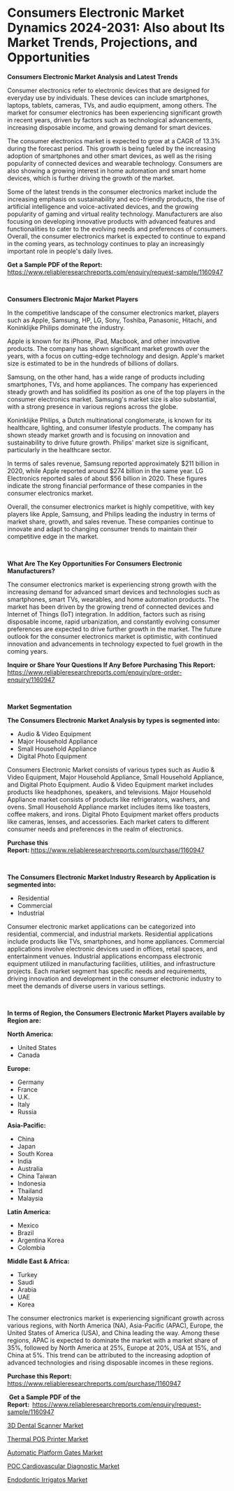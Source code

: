 <p><h1>Consumers Electronic Market Dynamics 2024-2031: Also about Its Market Trends, Projections, and Opportunities</h1></p><p><strong>Consumers Electronic Market Analysis and Latest Trends</strong></p>
<p><p>Consumer electronics refer to electronic devices that are designed for everyday use by individuals. These devices can include smartphones, laptops, tablets, cameras, TVs, and audio equipment, among others. The market for consumer electronics has been experiencing significant growth in recent years, driven by factors such as technological advancements, increasing disposable income, and growing demand for smart devices.</p><p>The consumer electronics market is expected to grow at a CAGR of 13.3% during the forecast period. This growth is being fueled by the increasing adoption of smartphones and other smart devices, as well as the rising popularity of connected devices and wearable technology. Consumers are also showing a growing interest in home automation and smart home devices, which is further driving the growth of the market.</p><p>Some of the latest trends in the consumer electronics market include the increasing emphasis on sustainability and eco-friendly products, the rise of artificial intelligence and voice-activated devices, and the growing popularity of gaming and virtual reality technology. Manufacturers are also focusing on developing innovative products with advanced features and functionalities to cater to the evolving needs and preferences of consumers. Overall, the consumer electronics market is expected to continue to expand in the coming years, as technology continues to play an increasingly important role in people's daily lives.</p></p>
<p><strong>Get a Sample PDF of the Report:&nbsp;</strong> <a href="https://www.reliableresearchreports.com/enquiry/request-sample/1160947">https://www.reliableresearchreports.com/enquiry/request-sample/1160947</a></p>
<p>&nbsp;</p>
<p><strong>Consumers Electronic Major Market Players</strong></p>
<p><p>In the competitive landscape of the consumer electronics market, players such as Apple, Samsung, HP, LG, Sony, Toshiba, Panasonic, Hitachi, and Koninklijke Philips dominate the industry. </p><p>Apple is known for its iPhone, iPad, Macbook, and other innovative products. The company has shown significant market growth over the years, with a focus on cutting-edge technology and design. Apple's market size is estimated to be in the hundreds of billions of dollars.</p><p>Samsung, on the other hand, has a wide range of products including smartphones, TVs, and home appliances. The company has experienced steady growth and has solidified its position as one of the top players in the consumer electronics market. Samsung's market size is also substantial, with a strong presence in various regions across the globe.</p><p>Koninklijke Philips, a Dutch multinational conglomerate, is known for its healthcare, lighting, and consumer lifestyle products. The company has shown steady market growth and is focusing on innovation and sustainability to drive future growth. Philips' market size is significant, particularly in the healthcare sector.</p><p>In terms of sales revenue, Samsung reported approximately $211 billion in 2020, while Apple reported around $274 billion in the same year. LG Electronics reported sales of about $56 billion in 2020. These figures indicate the strong financial performance of these companies in the consumer electronics market.</p><p>Overall, the consumer electronics market is highly competitive, with key players like Apple, Samsung, and Philips leading the industry in terms of market share, growth, and sales revenue. These companies continue to innovate and adapt to changing consumer trends to maintain their competitive edge in the market.</p></p>
<p>&nbsp;</p>
<p><strong>What Are The Key Opportunities For Consumers Electronic Manufacturers?</strong></p>
<p><p>The consumer electronics market is experiencing strong growth with the increasing demand for advanced smart devices and technologies such as smartphones, smart TVs, wearables, and home automation products. The market has been driven by the growing trend of connected devices and Internet of Things (IoT) integration. In addition, factors such as rising disposable income, rapid urbanization, and constantly evolving consumer preferences are expected to drive further growth in the market. The future outlook for the consumer electronics market is optimistic, with continued innovation and advancements in technology expected to fuel growth in the coming years.</p></p>
<p><strong>Inquire or Share Your Questions If Any Before Purchasing This Report:</strong> <a href="https://www.reliableresearchreports.com/enquiry/pre-order-enquiry/1160947">https://www.reliableresearchreports.com/enquiry/pre-order-enquiry/1160947</a></p>
<p>&nbsp;</p>
<p><strong>Market Segmentation</strong></p>
<p><strong>The Consumers Electronic Market Analysis by types is segmented into:</strong></p>
<p><ul><li>Audio & Video Equipment</li><li>Major Household Appliance</li><li>Small Household Appliance</li><li>Digital Photo Equipment</li></ul></p>
<p><p>Consumers Electronic Market consists of various types such as Audio & Video Equipment, Major Household Appliance, Small Household Appliance, and Digital Photo Equipment. Audio & Video Equipment market includes products like headphones, speakers, and televisions. Major Household Appliance market consists of products like refrigerators, washers, and ovens. Small Household Appliance market includes items like toasters, coffee makers, and irons. Digital Photo Equipment market offers products like cameras, lenses, and accessories. Each market caters to different consumer needs and preferences in the realm of electronics.</p></p>
<p><strong>Purchase this Report:&nbsp;</strong><a href="https://www.reliableresearchreports.com/purchase/1160947">https://www.reliableresearchreports.com/purchase/1160947</a></p>
<p>&nbsp;</p>
<p><strong>The Consumers Electronic Market Industry Research by Application is segmented into:</strong></p>
<p><ul><li>Residential</li><li>Commercial</li><li>Industrial</li></ul></p>
<p><p>Consumer electronic market applications can be categorized into residential, commercial, and industrial markets. Residential applications include products like TVs, smartphones, and home appliances. Commercial applications involve electronic devices used in offices, retail spaces, and entertainment venues. Industrial applications encompass electronic equipment utilized in manufacturing facilities, utilities, and infrastructure projects. Each market segment has specific needs and requirements, driving innovation and development in the consumer electronic industry to meet the demands of diverse users in various settings.</p></p>
<p>&nbsp;</p>
<p><strong>In terms of Region, the Consumers Electronic Market Players available by Region are:</strong></p>
<p>
    <p> <strong> North America: </strong>
        <ul>
            <li>United States</li>
            <li>Canada</li>
        </ul>
        </p> 
    <p> <strong> Europe: </strong>
        <ul>
            <li>Germany</li>
            <li>France</li>
            <li>U.K.</li>
            <li>Italy</li>
            <li>Russia</li>
        </ul>
        </p> 
    <p> <strong> Asia-Pacific: </strong>
        <ul>
            <li>China</li>
            <li>Japan</li>
            <li>South Korea</li>
            <li>India</li>
            <li>Australia</li>
            <li>China Taiwan</li>
            <li>Indonesia</li>
            <li>Thailand</li>
            <li>Malaysia</li>
        </ul>
        </p> 
    <p> <strong> Latin America: </strong>
        <ul>
            <li>Mexico</li>
            <li>Brazil</li>
            <li>Argentina Korea</li>
            <li>Colombia</li>
        </ul>
        </p> 
    <p> <strong> Middle East & Africa: </strong>
        <ul>
            <li>Turkey</li>
            <li>Saudi</li>
            <li>Arabia</li>
            <li>UAE</li>
            <li>Korea</li>
        </ul>
    </p>
    </p>
<p><p>The consumer electronics market is experiencing significant growth across various regions, with North America (NA), Asia-Pacific (APAC), Europe, the United States of America (USA), and China leading the way. Among these regions, APAC is expected to dominate the market with a market share of 35%, followed by North America at 25%, Europe at 20%, USA at 15%, and China at 5%. This trend can be attributed to the increasing adoption of advanced technologies and rising disposable incomes in these regions.</p></p>
<p><strong>Purchase this Report: </strong><a href="https://www.reliableresearchreports.com/purchase/1160947">https://www.reliableresearchreports.com/purchase/1160947</a></p>
<p>&nbsp;<strong>Get a Sample PDF of the Report:&nbsp;&nbsp;</strong><a href="https://www.reliableresearchreports.com/enquiry/request-sample/1160947">https://www.reliableresearchreports.com/enquiry/request-sample/1160947</a></p>
<p><strong></strong></p>
<p><p><a href="https://issuu.com/reportprime-2/docs/3d-dental-scanner-market-size-2030.pptx">3D Dental Scanner Market</a></p><p><a href="https://medium.com/@jensenklein/thermal-pos-printer-market-analysis-its-cagr-market-segmentation-and-global-industry-overview-7b90b7615da3">Thermal POS Printer Market</a></p><p><a href="https://medium.com/@jensenklein/automatic-platform-gates-market-trends-forecast-and-competitive-analysis-to-2031-7c5d50c50a1b">Automatic Platform Gates Market</a></p><p><a href="https://github.com/rahu1505/Market-Research-Report-List-2/blob/main/poc-cardiovascular-diagnostic-market.md">POC Cardiovascular Diagnostic Market</a></p><p><a href="https://issuu.com/reportprime-2/docs/endodontic-irrigatos-market-size-2030.pptx">Endodontic Irrigatos Market</a></p></p>